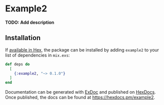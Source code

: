 # Example2

**TODO: Add description**

## Installation

If [available in Hex](https://hex.pm/docs/publish), the package can be installed
by adding `example2` to your list of dependencies in `mix.exs`:

```elixir
def deps do
  [
    {:example2, "~> 0.1.0"}
  ]
end
```

Documentation can be generated with [ExDoc](https://github.com/elixir-lang/ex_doc)
and published on [HexDocs](https://hexdocs.pm). Once published, the docs can
be found at <https://hexdocs.pm/example2>.

